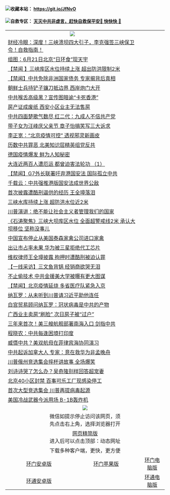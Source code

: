  #### <img src="https://img.icons8.com/color/2x/wedding-gift.png">收藏本站： https://git.io/JfNvO 

 #### <img src="https://img.icons8.com/color/2x/party-baloons.png">自救专区： [天灭中共非虚言，赶快自救保平安🍎 快快快 📩](https://github.com/pwgy/td/blob/master/README.md)

 
 
<table>  
  <tr>
    <td colspan="2" align=center><img src="https://cdn.jsdelivr.net/gh/gyoupiodf/im1/%E7%BD%91%E9%97%A8%E6%96%B0%E9%97%BB1.jpg"></td>
 </tr>
<tr><td colspan="2" align="left"><a href="https://dwkts8awlbkd7.cloudfront.net/?name=c1188045&key=jdhvxawhshihitwk&from=gy1">财经冷眼：深度！三峡溃坝四大引子，李克强签三峡保卫令！自救指南！</a></td></tr>
<tr><td colspan="2" align="left"><a href="https://dwkts8awlbkd7.cloudfront.net/?name=c1188044&key=jdhvxawhshihitwk&from=gy1">组图：6月21日北京“日环食”现天宇</a></td></tr>
<tr><td colspan="2" align="left"><a href="https://dwkts8awlbkd7.cloudfront.net/?name=c1188076&key=jdhvxawhshihitwk&from=gy1">【禁闻 】三峡库区水位持续上涨 超出防洪限制2米</a></td></tr>
<tr><td colspan="2" align="left"><a href="https://dwkts8awlbkd7.cloudfront.net/?name=c1188069&key=jdhvxawhshihitwk&from=gy1">【禁闻】中共免除非洲国家债务 专家揭背后真相</a></td></tr>
<tr><td colspan="2" align="left"><a href="https://dwkts8awlbkd7.cloudfront.net/?name=c1188055&key=jdhvxawhshihitwk&from=gy1">朝鲜士兵持铲子镰刀抵边界 西岸炮门大开</a></td></tr>
<tr><td colspan="2" align="left"><a href="https://dwkts8awlbkd7.cloudfront.net/?name=c1188077&key=jdhvxawhshihitwk&from=gy1">中共喉舌高级黑？宣传图暗谕“卡死香港”</a></td></tr>
<tr><td colspan="2" align="left"><a href="https://dwkts8awlbkd7.cloudfront.net/?name=c1188066&key=jdhvxawhshihitwk&from=gy1">房产证成废纸 西安小区业主无法售房</a></td></tr>
<tr><td colspan="2" align="left"><a href="https://dwkts8awlbkd7.cloudfront.net/?name=c1188056&key=jdhvxawhshihitwk&from=gy1">中共四面楚歌气数尽 红二代：九成人不信共产党</a></td></tr>
<tr><td colspan="2" align="left"><a href="https://dwkts8awlbkd7.cloudfront.net/?name=c1188074&key=jdhvxawhshihitwk&from=gy1">带子女为汪峰庆父亲节 章子怡搞笑写三大诉求</a></td></tr>
<tr><td colspan="2" align="left"><a href="https://dwkts8awlbkd7.cloudfront.net/?name=c1188082&key=jdhvxawhshihitwk&from=gy1">李正宽：“北京疫情可控” 透视邪灵新画皮</a></td></tr>
<tr><td colspan="2" align="left"><a href="https://dwkts8awlbkd7.cloudfront.net/?name=c1188062&key=jdhvxawhshihitwk&from=gy1">历数中共罪恶 北美知识层精英组党反共</a></td></tr>
<tr><td colspan="2" align="left"><a href="https://dwkts8awlbkd7.cloudfront.net/?name=c1188052&key=jdhvxawhshihitwk&from=gy1">德国疫情爆发 鲜为人知秘密</a></td></tr>
<tr><td colspan="2" align="left"><a href="https://dwkts8awlbkd7.cloudfront.net/?name=c1188065&key=jdhvxawhshihitwk&from=gy1">大连近两百人遭厄运 都曾迫害法轮功 （1）</a></td></tr>
<tr><td colspan="2" align="left"><a href="https://dwkts8awlbkd7.cloudfront.net/?name=c1188068&key=jdhvxawhshihitwk&from=gy1">【禁闻】G7外长联署吁弃港国安法 国际孤立中共</a></td></tr>
<tr><td colspan="2" align="left"><a href="https://dwkts8awlbkd7.cloudfront.net/?name=c1188075&key=jdhvxawhshihitwk&from=gy1">千载云：中共强推港版国安法成世界公敌</a></td></tr>
<tr><td colspan="2" align="left"><a href="https://dwkts8awlbkd7.cloudfront.net/?name=c1188072&key=jdhvxawhshihitwk&from=gy1">首次披露遭酷刑逼供的经历 王全璋落泪</a></td></tr>
<tr><td colspan="2" align="left"><a href="https://dwkts8awlbkd7.cloudfront.net/?name=c1188058&key=jdhvxawhshihitwk&from=gy1">三峡水库持续上涨 超防洪水位近2米</a></td></tr>
<tr><td colspan="2" align="left"><a href="https://dwkts8awlbkd7.cloudfront.net/?name=c1188057&key=jdhvxawhshihitwk&from=gy1">川普演讲：绝不能让社会主义者管理我们的国家</a></td></tr>
<tr><td colspan="2" align="left"><a href="https://dwkts8awlbkd7.cloudfront.net/?name=c1188046&key=jdhvxawhshihitwk&from=gy1">《石涛聚焦》三峡大坝库区水位 全面超警戒线2米 承认大坝移位 坚称没事儿</a></td></tr>
<tr><td colspan="2" align="left"><a href="https://dwkts8awlbkd7.cloudfront.net/?name=c1188084&key=jdhvxawhshihitwk&from=gy1">中国宣布停止从美国泰森家禽公司进口家禽</a></td></tr>
<tr><td colspan="2" align="left"><a href="https://dwkts8awlbkd7.cloudfront.net/?name=c1188061&key=jdhvxawhshihitwk&from=gy1">出让市占率未果 华为被三星拒绝代工芯片</a></td></tr>
<tr><td colspan="2" align="left"><a href="https://dwkts8awlbkd7.cloudfront.net/?name=c1188070&key=jdhvxawhshihitwk&from=gy1">维权律师王全璋披露 拘押时遭酷刑被迫认罪</a></td></tr>
<tr><td colspan="2" align="left"><a href="https://dwkts8awlbkd7.cloudfront.net/?name=c1188063&key=jdhvxawhshihitwk&from=gy1">【一线采访】三文鱼背锅 经销商欲哭无泪</a></td></tr>
<tr><td colspan="2" align="left"><a href="https://dwkts8awlbkd7.cloudfront.net/?name=c1188078&key=jdhvxawhshihitwk&from=gy1">不止偷技术 中共金援美大学被曝有更大图谋</a></td></tr>
<tr><td colspan="2" align="left"><a href="https://dwkts8awlbkd7.cloudfront.net/?name=c1188081&key=jdhvxawhshihitwk&from=gy1">【禁闻】北京疫情延烧 多省医疗队紧急入京</a></td></tr>
<tr><td colspan="2" align="left"><a href="https://dwkts8awlbkd7.cloudfront.net/?name=c1188060&key=jdhvxawhshihitwk&from=gy1">纳瓦罗：从未听到川普请习近平助他连任</a></td></tr>
<tr><td colspan="2" align="left"><a href="https://dwkts8awlbkd7.cloudfront.net/?name=c1188043&key=jdhvxawhshihitwk&from=gy1">白宫贸易顾问纳瓦罗：冠状病毒是中共的产物</a></td></tr>
<tr><td colspan="2" align="left"><a href="https://dwkts8awlbkd7.cloudfront.net/?name=c1188080&key=jdhvxawhshihitwk&from=gy1">广西业主卖房“刷脸” 次日房子被“过户”</a></td></tr>
<tr><td colspan="2" align="left"><a href="https://dwkts8awlbkd7.cloudfront.net/?name=c1188051&key=jdhvxawhshihitwk&from=gy1">三年来首次！美三艘航舰部署南海入口 剑指中共</a></td></tr>
<tr><td colspan="2" align="left"><a href="https://dwkts8awlbkd7.cloudfront.net/?name=c1188090&key=jdhvxawhshihitwk&from=gy1">程晓农：中共每逢困境打印度</a></td></tr>
<tr><td colspan="2" align="left"><a href="https://dwkts8awlbkd7.cloudfront.net/?name=c1188073&key=jdhvxawhshihitwk&from=gy1">威慑中共？美双航母在菲律宾海协同演习</a></td></tr>
<tr><td colspan="2" align="left"><a href="https://dwkts8awlbkd7.cloudfront.net/?name=c1188064&key=jdhvxawhshihitwk&from=gy1">中共起诉加拿大人 专家：意在救华为非孟晚舟</a></td></tr>
<tr><td colspan="2" align="left"><a href="https://dwkts8awlbkd7.cloudfront.net/?name=c1188096&key=jdhvxawhshihitwk&from=gy1">川普俄州竞选集会摔杯讲故事 全场爆笑</a></td></tr>
<tr><td colspan="2" align="left"><a href="https://dwkts8awlbkd7.cloudfront.net/?name=c1188071&key=jdhvxawhshihitwk&from=gy1">刘诗诗哭了怎么办？吴奇隆别样回答超宠妻</a></td></tr>
<tr><td colspan="2" align="left"><a href="https://dwkts8awlbkd7.cloudfront.net/?name=c1188083&key=jdhvxawhshihitwk&from=gy1">北京40小区封禁 百事可乐工厂现感染停工</a></td></tr>
<tr><td colspan="2" align="left"><a href="https://dwkts8awlbkd7.cloudfront.net/?name=c1188048&key=jdhvxawhshihitwk&from=gy1">首次大型竞选集会 川普再提病毒起源</a></td></tr>
<tr><td colspan="2" align="left"><a href="https://dwkts8awlbkd7.cloudfront.net/?name=c1188088&key=jdhvxawhshihitwk&from=gy1">美国冷战武器今派用场 B-1B轰炸机</a></td></tr>
  <tr>
    <td colspan="3" align="center"><img src="https://cdn.jsdelivr.net/gh/opipe/up/oGate65.jpg"/></td>
  </tr>
  <tr>
    <td colspan="3" align="center">微信如提示停止访问该网页，须<br/>先点击右上角，选择浏览器打开</td>
  <tr>
  <tr>
    <td colspan="3" align="center"><a href="https://gitcdn.xyz/cdn/otiny/up/master/show005.htm">网页精简版</a><br/>进入后可以点击顶部：动态网址</td>
  </tr>
  <tr>
    <td colspan="3" align="center">下载多种客户端，更快，更方便</td>
  <tr>
  <tr>
    <td align="center"><a href="https://cdn.jsdelivr.net/gh/opipe/up/oGatea.apk">环门安卓版</a></td>
    <td align="center"><a href="https://x.co/odisk">环门苹果版</a></td>
    <td align="center"><a href="https://cdn.jsdelivr.net/gh/opipe/up/oGate.zip">环门电脑版</a></td>
  </tr>
  <tr>
    <td align="center"><a href="https://cdn.jsdelivr.net/gh/opipe/up/oPipe.apk">环通安卓版</a></td>
    <td align="center"></td>
    <td align="center"><a href="https://raw.githubusercontent.com/opipe/up/master/oPipe.zip">环通电脑版</a></td>
  </tr>
  </table>

